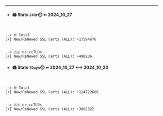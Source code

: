 

---
- #### 🖨️ **Stats** `24Hr`⏲️ ➼ 2024_10_27
```console


--> 🌐 Total
[+] New/ReNewed SSL Certs (ALL): +17594676


--> 🇩🇪 de_ccTLDs
[+] New/ReNewed SSL Certs (ALL): +498206

```

- #### 🖨️ **Stats** `7Days`⏲️ ➼ 2024_10_27 <--> 2024_10_20
```console


--> 🌐 Total
[+] New/ReNewed SSL Certs (ALL): +124722686


--> 🇩🇪 de_ccTLDs
[+] New/ReNewed SSL Certs (ALL): +3882322

```

